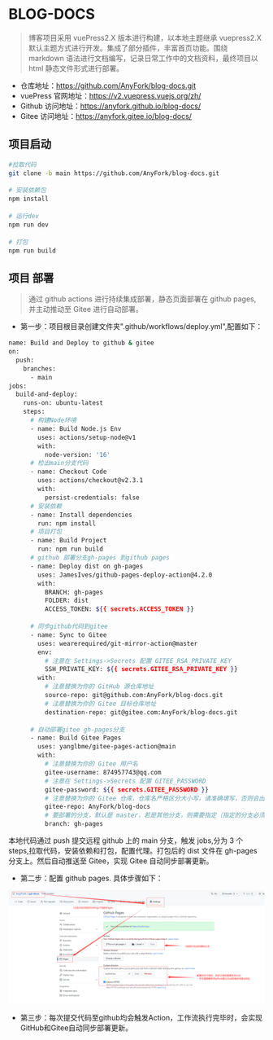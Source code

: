 # BLOG-DOCS

> 博客项目采用 vuePress2.X 版本进行构建，以本地主题继承 vuepress2.X 默认主题方式进行开发。集成了部分插件，丰富首页功能。围绕 markdown 语法进行文档编写，记录日常工作中的文档资料，最终项目以 html 静态文件形式进行部署。

- 仓库地址：https://github.com/AnyFork/blog-docs.git
- vuePress 官网地址：https://v2.vuepress.vuejs.org/zh/
- Github 访问地址：https://anyfork.github.io/blog-docs/
- Gitee 访问地址：https://anyfork.gitee.io/blog-docs/

## 项目启动

```bash
#拉取代码
git clone -b main https://github.com/AnyFork/blog-docs.git

# 安装依赖包
npm install

# 运行dev
npm run dev

# 打包
npm run build
```

## 项目 部署

> 通过 github actions 进行持续集成部署，静态页面部署在 github pages, 并主动推动至 Gitee 进行自动部署。

- 第一步：项目根目录创建文件夹".github/workflows/deploy.yml",配置如下：

```bash
name: Build and Deploy to github & gitee
on:
  push:
    branches:
      - main
jobs:
  build-and-deploy:
    runs-on: ubuntu-latest
    steps:
      # 构建Node环境
      - name: Build Node.js Env
        uses: actions/setup-node@v1
        with:
          node-version: '16'
      # 检出main分支代码
      - name: Checkout Code
        uses: actions/checkout@v2.3.1
        with:
          persist-credentials: false
      # 安装依赖
      - name: Install dependencies
        run: npm install
      # 项目打包
      - name: Build Project
        run: npm run build
      # github 部署分支gh-pages 到github pages
      - name: Deploy dist on gh-pages
        uses: JamesIves/github-pages-deploy-action@4.2.0
        with:
          BRANCH: gh-pages
          FOLDER: dist
          ACCESS_TOKEN: ${{ secrets.ACCESS_TOKEN }}

      # 同步github代码到gitee
      - name: Sync to Gitee
        uses: wearerequired/git-mirror-action@master
        env:
          # 注意在 Settings->Secrets 配置 GITEE_RSA_PRIVATE_KEY
          SSH_PRIVATE_KEY: ${{ secrets.GITEE_RSA_PRIVATE_KEY }}
        with:
          # 注意替换为你的 GitHub 源仓库地址
          source-repo: git@github.com:AnyFork/blog-docs.git
          # 注意替换为你的 Gitee 目标仓库地址
          destination-repo: git@gitee.com:AnyFork/blog-docs.git

      # 自动部署gitee gh-pages分支
      - name: Build Gitee Pages
        uses: yanglbme/gitee-pages-action@main
        with:
          # 注意替换为你的 Gitee 用户名
          gitee-username: 874957743@qq.com
          # 注意在 Settings->Secrets 配置 GITEE_PASSWORD
          gitee-password: ${{ secrets.GITEE_PASSWORD }}
          # 注意替换为你的 Gitee 仓库，仓库名严格区分大小写，请准确填写，否则会出错
          gitee-repo: AnyFork/blog-docs
          # 要部署的分支，默认是 master，若是其他分支，则需要指定（指定的分支必须存在）
          branch: gh-pages

```

本地代码通过 push 提交远程 github 上的 main 分支，触发 jobs,分为 3 个 steps,拉取代码，安装依赖和打包，配置代理。打包后的 dist 文件在 gh-pages 分支上。然后自动推送至 Gitee，实现 Gitee 自动同步部署更新。

- 第二步：配置 github pages. 具体步骤如下：

![avatar](./docs/.vuepress/public/setting.png)

- 第三步：每次提交代码至github均会触发Action，工作流执行完毕时，会实现GitHub和Gitee自动同步部署更新。
